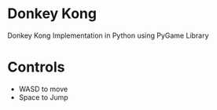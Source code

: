 # Donkey Kong

Donkey Kong Implementation in Python using PyGame Library

# Controls
- WASD to move
- Space to Jump
